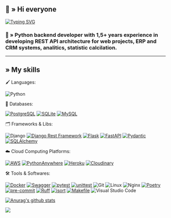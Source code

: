 ## 👋 » Hi everyone

[![Typing SVG](https://readme-typing-svg.demolab.com?font=Fira+Code&pause=1000&center=true&vCenter=true&random=false&width=435&lines=Python+Backend+Developer)](https://git.io/typing-svg)

### 📝 » Python backend developer with 1,5+ years experience in developing REST API architecture for web projects, ERP and CRM systems, analitics, statistic calcilation.
***

##  » **My skills**
🖌 Languages:

![Python](https://img.shields.io/badge/python-3670A0?style=for-the-badge&logo=python&logoColor=ffdd54)

💾 Databases:

[![PostgreSQL](https://img.shields.io/badge/PostgreSQL-336791?style=for-the-badge&logo=postgresql&logoColor=white)](https://www.postgresql.org/)
[![SQLite](https://img.shields.io/badge/SQLite-003B57?style=for-the-badge&logo=sqlite&logoColor=white)](https://www.sqlite.org/)
[![MySQL](https://img.shields.io/badge/MySQL-4479A1?style=for-the-badge&logo=mysql&logoColor=white)](https://www.mysql.com/)

🗂 Frameworks & Libs:

![Django](https://img.shields.io/badge/Django-092E20?style=for-the-badge&logo=django&logoColor=white)
[![Django Rest Framework](https://img.shields.io/badge/Django_Rest_Framework-FFFFFF?style=for-the-badge&logo=django&logoColor=FF5733)](https://www.django-rest-framework.org/)
[![Flask](https://img.shields.io/badge/Flask-000000?style=for-the-badge&logo=flask&logoColor=white)](https://flask.palletsprojects.com/)
[![FastAPI](https://img.shields.io/badge/FastAPI-009688?style=for-the-badge&logo=fastapi&logoColor=white)](https://fastapi.tiangolo.com/)
[![Pydantic](https://img.shields.io/badge/Pydantic-E23237?style=for-the-badge&logo=pydantic&logoColor=white)](https://pydantic-docs.helpmanual.io/)
[![SQLAlchemy](https://img.shields.io/badge/SQLAlchemy-1B4273?style=for-the-badge&logo=sqlalchemy&logoColor=white)](https://www.sqlalchemy.org/)

☁️ Cloud Computing Platforms:

[![AWS](https://img.shields.io/badge/AWS-232F3E?style=for-the-badge&logo=amazon-aws&logoColor=white)](https://aws.amazon.com/)
[![PythonAnywhere](https://img.shields.io/badge/PythonAnywhere-3776AB?style=for-the-badge&logo=python&logoColor=white)](https://www.pythonanywhere.com/)
[![Heroku](https://img.shields.io/badge/Heroku-430098?style=for-the-badge&logo=heroku&logoColor=white)](https://www.heroku.com/)
[![Cloudinary](https://img.shields.io/badge/Cloudinary-4285F4?style=for-the-badge&logo=cloudinary&logoColor=white)](https://cloudinary.com/)


🛠 Tools & Softwares:

[![Docker](https://img.shields.io/badge/Docker-2496ED?style=for-the-badge&logo=docker&logoColor=white)](https://www.docker.com/)
[![Swagger](https://img.shields.io/badge/Swagger-85EA2D?style=for-the-badge&logo=swagger&logoColor=black)](https://swagger.io/)
[![pytest](https://img.shields.io/badge/pytest-0A9EDC?style=for-the-badge&logo=pytest&logoColor=white)](https://pytest.org/)
[![unittest](https://img.shields.io/badge/unittest-6C3E92?style=for-the-badge&logo=python&logoColor=white)](https://docs.python.org/3/library/unittest.html)
![Git](https://img.shields.io/badge/git-%23F05033.svg?style=for-the-badge&logo=git&logoColor=white)
![Linux](https://img.shields.io/badge/Linux-FCC624?style=for-the-badge&logo=linux&logoColor=black)
![Nginx](https://img.shields.io/badge/nginx-%23009639.svg?style=for-the-badge&logo=nginx&logoColor=white)
[![Poetry](https://img.shields.io/badge/Poetry-503780?style=for-the-badge&logo=python&logoColor=white)](https://python-poetry.org/)
[![pre-commit](https://img.shields.io/badge/pre--commit-FAB040?style=for-the-badge&logo=pre-commit&logoColor=white)](https://pre-commit.com/)
[![Ruff](https://img.shields.io/badge/Ruff-3E6D8E?style=for-the-badge&logo=ruff&logoColor=white)](https://ruff.io/)
[![isort](https://img.shields.io/badge/isort-4C85D4?style=for-the-badge&logo=python&logoColor=white)](https://pycqa.github.io/isort/)
[![Makefile](https://img.shields.io/badge/Makefile-007ACC?style=for-the-badge&logo=gnu%20make&logoColor=white)](https://www.gnu.org/software/make/)
![Visual Studio Code](https://img.shields.io/badge/Visual%20Studio%20Code-0078d7.svg?style=for-the-badge&logo=visual-studio-code&logoColor=white)



[![Anurag's github stats](https://github-readme-stats.vercel.app/api?username=DmitryTok&theme=dracula)](https://github.com/anuraghazra/github-readme-stats)

![](https://komarev.com/ghpvc/?username=DmitryTok&style=for-the-badge&color=ff69b4&base=234)
